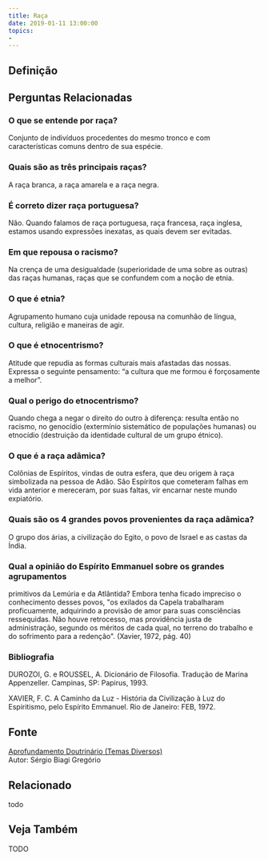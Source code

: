 ```yaml
---
title: Raça
date: 2019-01-11 13:00:00
topics: 
- 
---
```


## Definição


## Perguntas Relacionadas

### O que se entende por raça?
Conjunto de indivíduos procedentes do mesmo tronco e com características
comuns dentro de sua espécie.

### Quais são as três principais raças?
A raça branca, a raça amarela e a raça negra.

### É correto dizer raça portuguesa?
Não. Quando falamos de raça portuguesa, raça francesa, raça inglesa,
estamos usando expressões inexatas, as quais devem ser evitadas.

### Em que repousa o racismo?
Na crença de uma desigualdade (superioridade de uma sobre as outras) das
raças humanas, raças que se confundem com a noção de etnia.

### O que é etnia?
Agrupamento humano cuja unidade repousa na comunhão de língua, cultura,
religião e maneiras de agir.

### O que é etnocentrismo?
Atitude que repudia as formas culturais mais afastadas das nossas.
Expressa o seguinte pensamento: “a cultura que me formou é forçosamente
a melhor”.

### Qual o perigo do etnocentrismo?
Quando chega a negar o direito do outro à diferença: resulta então no
racismo, no genocídio (extermínio sistemático de populações humanas)
ou etnocídio (destruição da identidade cultural de um grupo étnico).

### O que é a raça adâmica?
Colônias de Espíritos, vindas de outra esfera, que deu origem à raça
simbolizada na pessoa de Adão. São Espíritos que cometeram falhas em
vida anterior e mereceram, por suas faltas, vir encarnar neste mundo
expiatório.

### Quais são os 4 grandes povos provenientes da raça adâmica?
O grupo dos árias, a civilização do Egito, o povo de Israel e as castas
da Índia.

### Qual a opinião do Espírito Emmanuel sobre os grandes agrupamentos
primitivos da Lemúria e da Atlântida?
Embora tenha ficado impreciso o conhecimento desses povos, "os exilados
da Capela trabalharam proficuamente, adquirindo a provisão de amor para
suas consciências ressequidas. Não houve retrocesso, mas providência
justa de administração, segundo os méritos de cada qual, no terreno do
trabalho e do sofrimento para a redenção". (Xavier, 1972, pág. 40)


### Bibliografia
DUROZOI, G. e ROUSSEL, A. Dicionário de Filosofia. Tradução de Marina
Appenzeller. Campinas, SP: Papirus, 1993.

XAVIER, F. C. A Caminho da Luz - História da Civilização à Luz do
Espiritismo, pelo Espírito Emmanuel. Rio de Janeiro: FEB, 1972.

## Fonte
[Aprofundamento Doutrinário (Temas Diversos)](https://sites.google.com/view/aprofundamentodoutrinario/raça)  
Autor: Sérgio Biagi Gregório



## Relacionado
todo

## Veja Também
TODO



